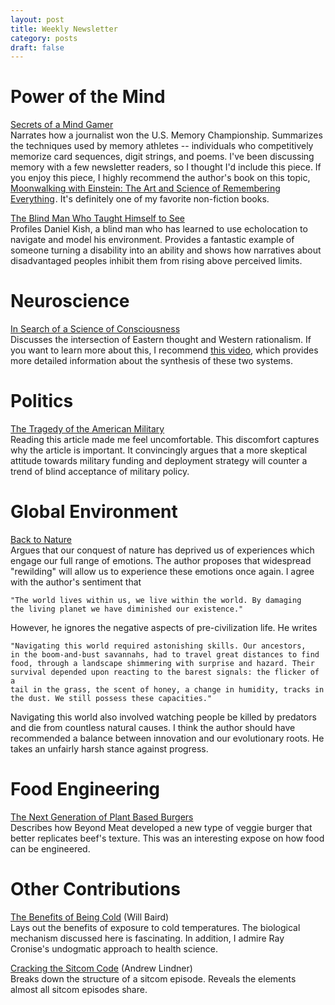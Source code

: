 ```yaml
---
layout: post
title: Weekly Newsletter
category: posts
draft: false
---
```

# Power of the Mind
[Secrets of a Mind Gamer](http://www.nytimes.com/interactive/2011/02/20/magazine/mind-secrets.html)  
Narrates how a journalist won the U.S. Memory Championship.
Summarizes the techniques used by memory athletes -- individuals who competitively
memorize card sequences, digit strings, and poems. I've
been discussing memory with a few newsletter readers, so I thought I'd
include this piece. If you enjoy this piece, I highly recommend the author's book on this topic,
<a
href="http://www.amazon.com/gp/product/0143120530/ref=as_li_tl?ie=UTF8&camp=1789&creative=390957&creativeASIN=0143120530&linkCode=as2&tag=stepmali-20&linkId=SN6QSZD5EZNEGUE3">Moonwalking
with Einstein: The Art and Science of Remembering Everything</a><img
src="http://ir-na.amazon-adsystem.com/e/ir?t=stepmali-20&l=as2&o=1&a=0143120530"
width="1" height="1" border="0" alt="" style="border:none !important;
margin:0px !important;" />.
It's definitely one of my favorite non-fiction books.

[The Blind Man Who Taught Himself to See](http://www.mensjournal.com/magazine/the-blind-man-who-taught-himself-to-see-20120504?utm_content=buffer6005d&utm_medium=social&utm_source=facebook.com&utm_campaign=buffer)  
Profiles Daniel Kish, a blind man who has learned to use echolocation to
navigate and model his environment. Provides a fantastic example
of someone turning a disability into an ability and shows how
narratives about disadvantaged peoples inhibit them from rising above
perceived limits.

# Neuroscience
[In Search of a Science of Consciousness](http://www.npr.org/blogs/13.7/2014/12/30/373952810/in-search-of-a-science-of-consciousness)  
Discusses the intersection of Eastern thought and Western rationalism.
If you want to learn more about this, I recommend [this
video](https://www.youtube.com/watch?v=IZyJODW4lQs&index=2&list=FL8RCkwQr-_1dw52mamzLh3w),
which provides more detailed information about the synthesis of these
two systems.

# Politics
[The Tragedy of the American Military](http://www.theatlantic.com/features/archive/2014/12/the-tragedy-of-the-american-military/383516/)  
Reading this article made me feel uncomfortable. This discomfort
captures why the article is important. It convincingly argues that
a more skeptical attitude towards military funding and deployment
strategy will counter a trend of blind acceptance of military
policy.

# Global Environment
[Back to Nature](http://www.bbc.com/earth/bespoke/story/20141203-back-to-nature/index.html)  
Argues that our conquest of nature has deprived us of experiences which
engage our full range of emotions. The author proposes that widespread
"rewilding" will allow us to experience these emotions once again. I
agree with the author's sentiment that

    "The world lives within us, we live within the world. By damaging
    the living planet we have diminished our existence."

However, he ignores the negative aspects of
pre-civilization life. He writes

    "Navigating this world required astonishing skills. Our ancestors,
    in the boom-and-bust savannahs, had to travel great distances to find
    food, through a landscape shimmering with surprise and hazard. Their
    survival depended upon reacting to the barest signals: the flicker of a
    tail in the grass, the scent of honey, a change in humidity, tracks in
    the dust. We still possess these capacities."

Navigating this world also involved watching people be killed by
predators and die from countless natural causes. I think the author
should have recommended a balance between innovation and our
evolutionary roots. He takes an unfairly harsh stance against progress.

# Food Engineering
[The Next Generation of Plant Based Burgers](http://www.outsideonline.com/outdoor-adventure/culinary/Replacing-Meat-Plant-Based-Meats-Vegetarian.html)  
Describes how Beyond Meat developed a new type of veggie burger that
better replicates beef's texture. This was an interesting
expose on how food can be engineered.

# Other Contributions
[The Benefits of Being Cold](http://www.theatlantic.com/magazine/archive/2015/01/does-global-warming-make-me-look-fat/383509/?single_page=true) (Will Baird)  
Lays out the benefits of exposure to cold temperatures. The
biological mechanism discussed here is fascinating. In addition, I
admire Ray Cronise's undogmatic approach to health science.

[Cracking the Sitcom Code](http://www.theatlantic.com/entertainment/archive/2014/12/cracking-the-sitcom-code/384068/?single_page=true) (Andrew Lindner)  
Breaks down the structure of a sitcom episode. Reveals the elements
almost all sitcom episodes share.
